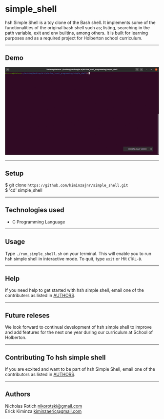 # simple_shell  

hsh Simple Shell is a toy clone of the Bash shell. It implements some of the functionalities of the original bash shell such as; listing, searching in the path variable, exit and env builtins, among others. It is built for learning purposes and as a required project for Holberton school curriculum.

---

## Demo

![Simple Shell Demo](Demo/tty.gif)

---
## Setup  

 $ git clone `https://github.com/kiminzajnr/simple_shell.git`  
 $ 'cd' simple_shell

---
## Technologies used  

- C Programming Language

---
## Usage  

Type `./run_simple_shell.sh` on your terminal. This will enable you to run hsh simple shell in interactive mode. To quit, type `exit` or Hit `CTRL-D`.

---
## Help  

If you need help to get started with hsh simple shell, email one of the contributers as listed in [AUTHORS](https://github.com/kiminzajnr/simple_shell/blob/master/AUTHORS).

---
## Future releses  

We look forward to continual development of hsh simple shell to improve and add features for the next one year during our curriculum at School of Holberton.

---
## Contributing To hsh simple shell  

If you are ecxited and want to be part of hsh Simple Shell, email one of the contributors as listed in [AUTHORS](https://github.com/kiminzajnr/simple_shell/blob/master/AUTHORS).

---
## Authors  

Nicholas Rotich <nikorotski@gmail.com>  
Erick Kiminza <kiminzaeric@gmail.com>
